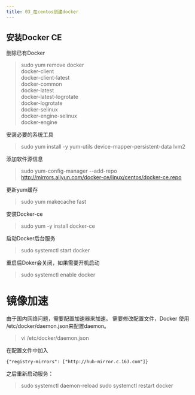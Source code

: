 ```yaml
---
title: 03_在centos创建docker
---
```

## 安装Docker CE

删除已有Docker

> sudo yum remove docker \
> docker-client \
> docker-client-latest \
> docker-common \
> docker-latest \
> docker-latest-logrotate \
> docker-logrotate \
> docker-selinux \
> docker-engine-selinux \
> docker-engine

安装必要的系统工具

> sudo yum install -y yum-utils device-mapper-persistent-data lvm2

添加软件源信息

> sudo yum-config-manager --add-repo <http://mirrors.aliyun.com/docker-ce/linux/centos/docker-ce.repo>

更新yum缓存

> sudo yum makecache fast

安装Docker-ce

> sudo yum -y install docker-ce

启动Docker后台服务

> sudo systemctl start docker

重启后Doker会关闭，如果需要开机启动

> sudo systemctl enable docker

# 镜像加速

由于国内网络问题，需要配置加速器来加速。
需要修改配置文件，Docker 使用 /etc/docker/daemon.json来配置daemon。

> vi /etc/docker/daemon.json

在配置文件中加入

```
{"registry-mirrors": ["http://hub-mirror.c.163.com"]}
```

之后重新启动服务：

> sudo systemctl daemon-reload
> sudo systemctl restart docker
